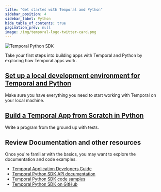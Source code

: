 ```yaml
---
title: "Get started with Temporal and Python"
sidebar_position: 4
sidebar_label: Python
hide_table_of_contents: true
pagination_prev: null
image: /img/temporal-logo-twitter-card.png
---
```


![Temporal Python SDK](/img/sdk_banners/banner_python.png)

Take your first steps into building apps with Temporal and Python by exploring how Temporal apps work.

## [Set up a local development environment for Temporal and Python](dev_environment/index.md)

Make sure you have everything you need to start working with Temporal on your local machine.

## [Build a Temporal App from Scratch in Python](hello_world_in_python/index.md)

Write a program from the ground up with tests. 

## Review Documentation and other resources

Once you're familiar with the basics, you may want to explore the documentation and code examples.

* [Temporal Application Developers Guide](https://docs.temporal.io/application-development?lang=python)
* [Temporal Python SDK API documentation](https://python.temporal.io/)
* [Temporal Python SDK code samples](https://github.com/temporalio/samples-python)
* [Temporal Python SDK on GitHub](https://github.com/temporalio/sdk-python)
